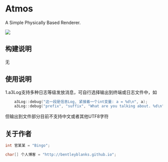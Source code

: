 # Atmos

A Simple Physically Based Renderer.

![](https://farm2.staticflickr.com/1691/25352087485_db69748e59_b.jpg)

## 构建说明

无



## 使用说明

1.a3Log支持多种日志等级发放消息，可自行选择输出到终端或日志文件中，如

```cpp
    a3Log::debug("这一段是信息Log, 紧接着一个int变量: a = %d\n", a);
    a3Log::debug("prefix", "suffix", "What are you talking about. %d\n", a);
```
但输出到文件部分目前不支持中文或者其他UTF8字符

## 关于作者

``` cpp
int 官某某 = "Bingo";

char[] 个人博客 = "http://bentleyblanks.github.io";
```

